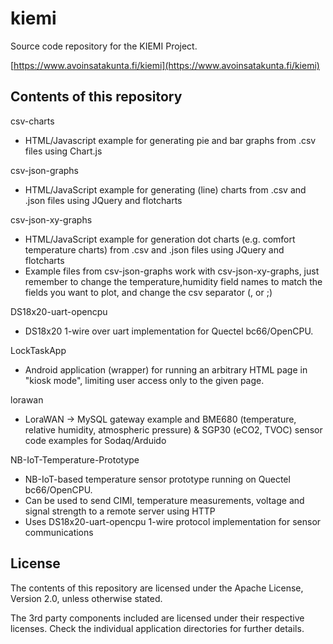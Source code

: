 # kiemi
Source code repository for the KIEMI Project.

[https://www.avoinsatakunta.fi/kiemi](https://www.avoinsatakunta.fi/kiemi)

Contents of this repository
---------------------------
csv-charts
 - HTML/Javascript example for generating pie and bar graphs from .csv files using Chart.js


csv-json-graphs
- HTML/JavaScript example for generating (line) charts from .csv and .json files using JQuery and flotcharts

csv-json-xy-graphs
- HTML/JavaScript example for generation dot charts (e.g. comfort temperature charts) from .csv and .json files using JQuery and flotcharts
- Example files from csv-json-graphs work with csv-json-xy-graphs, just remember to change the temperature,humidity field names to match the fields you want to plot, and change the csv separator (, or ;)


DS18x20-uart-opencpu
 - DS18x20 1-wire over uart implementation for Quectel bc66/OpenCPU.


LockTaskApp
- Android application (wrapper) for running an arbitrary HTML page in "kiosk mode", limiting user access only to the given page.


lorawan
- LoraWAN -> MySQL gateway example and BME680 (temperature, relative humidity, atmospheric pressure) & SGP30 (eCO2, TVOC) sensor code examples for Sodaq/Arduido


NB-IoT-Temperature-Prototype
- NB-IoT-based temperature sensor prototype running on Quectel bc66/OpenCPU.
- Can be used to send CIMI, temperature measurements, voltage and signal strength to a remote server using HTTP
- Uses DS18x20-uart-opencpu 1-wire protocol implementation for sensor communications

License
-------

The contents of this repository are licensed under the Apache License, Version 2.0, unless otherwise stated.

The 3rd party components included are licensed under their respective licenses. Check the individual application directories for further details.
